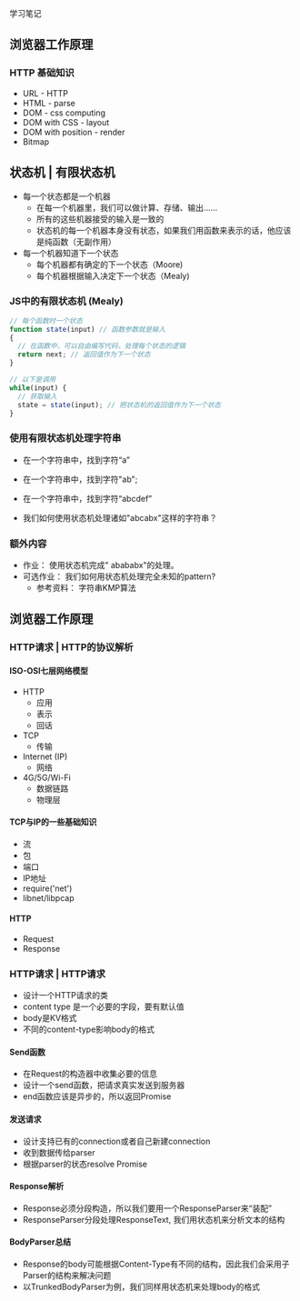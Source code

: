 学习笔记



## 浏览器工作原理

### HTTP 基础知识

- URL - HTTP
- HTML - parse
- DOM - css computing
- DOM with CSS - layout
- DOM with position - render
- Bitmap



## 状态机 | 有限状态机

- 每一个状态都是一个机器
  - 在每一个机器里，我们可以做计算、存储、输出......
  - 所有的这些机器接受的输入是一致的
  - 状态机的每一个机器本身没有状态，如果我们用函数来表示的话，他应该是纯函数（无副作用）
- 每一个机器知道下一个状态
  - 每个机器都有确定的下一个状态（Moore)
  - 每个机器根据输入决定下一个状态（Mealy)



### JS中的有限状态机 (Mealy)

```javascript
// 每个函数时一个状态
function state(input) // 函数参数就是输入
{
  // 在函数中，可以自由编写代码，处理每个状态的逻辑
  return next; // 返回值作为下一个状态
}

// 以下是调用
while(input) {
  // 获取输入
  state = state(input); // 把状态机的返回值作为下一个状态
}
```



### 使用有限状态机处理字符串

- 在一个字符串中，找到字符“a”

- 在一个字符串中，找到字符"ab";
- 在一个字符串中，找到字符“abcdef”
- 我们如何使用状态机处理诸如"abcabx"这样的字符串？



### 额外内容

- 作业： 使用状态机完成" abababx"的处理。
- 可选作业： 我们如何用状态机处理完全未知的pattern?
  - 参考资料： 字符串KMP算法





## 浏览器工作原理

### HTTP请求 | HTTP的协议解析

#### ISO-OSI七层网络模型

- HTTP
  - 应用
  - 表示
  - 回话
- TCP
  - 传输
- Internet (IP)
  - 网络
- 4G/5G/Wi-Fi
  - 数据链路
  - 物理层



#### TCP与IP的一些基础知识

- 流
- 包
- 端口
- IP地址
- require('net')
- libnet/libpcap



#### HTTP

- Request
- Response



### HTTP请求 | HTTP请求

- 设计一个HTTP请求的类
- content type 是一个必要的字段，要有默认值
- body是KV格式
- 不同的content-type影响body的格式





#### Send函数

- 在Request的构造器中收集必要的信息
- 设计一个send函数，把请求真实发送到服务器
- end函数应该是异步的，所以返回Promise



#### 发送请求

- 设计支持已有的connection或者自己新建connection
- 收到数据传给parser
- 根据parser的状态resolve Promise



#### Response解析

- Response必须分段构造，所以我们要用一个ResponseParser来“装配”
- ResponseParser分段处理ResponseText, 我们用状态机来分析文本的结构



#### BodyParser总结

- Response的body可能根据Content-Type有不同的结构，因此我们会采用子Parser的结构来解决问题
- 以TrunkedBodyParser为例，我们同样用状态机来处理body的格式
